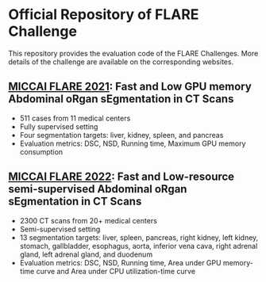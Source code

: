 # Official Repository of FLARE Challenge

This repository provides the evaluation code of the FLARE Challenges. More details of the challenge are available on the corresponding websites.

## [MICCAI FLARE 2021](https://flare.grand-challenge.org/FLARE21/): Fast and Low GPU memory Abdominal oRgan sEgmentation in CT Scans

- 511 cases from 11 medical centers
- Fully supervised setting
- Four segmentation targets: liver, kidney, spleen, and pancreas
- Evaluation metrics: DSC, NSD, Running time, Maximum GPU memory consumption



## [MICCAI FLARE 2022](https://flare22.grand-challenge.org/): Fast and Low-resource semi-supervised Abdominal oRgan sEgmentation in CT Scans

- 2300 CT scans from 20+ medical centers
- Semi-supervised setting
- 13 segmentation targets:  liver, spleen, pancreas, right kidney, left kidney, stomach, gallbladder, esophagus, aorta, inferior vena cava, right adrenal gland, left adrenal gland, and duodenum
- Evaluation metrics: DSC, NSD, Running time, Area under GPU memory-time curve and Area under CPU utilization-time curve
